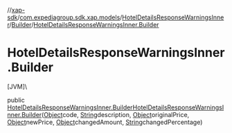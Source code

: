 //[xap-sdk](../../../../index.md)/[com.expediagroup.sdk.xap.models](../../index.md)/[HotelDetailsResponseWarningsInner](../index.md)/[Builder](index.md)/[HotelDetailsResponseWarningsInner.Builder](-hotel-details-response-warnings-inner.-builder.md)

# HotelDetailsResponseWarningsInner.Builder

[JVM]\

public [HotelDetailsResponseWarningsInner.Builder](index.md)[HotelDetailsResponseWarningsInner.Builder](-hotel-details-response-warnings-inner.-builder.md)([Object](https://docs.oracle.com/javase/8/docs/api/java/lang/Object.html)code, [String](https://docs.oracle.com/javase/8/docs/api/java/lang/String.html)description, [Object](https://docs.oracle.com/javase/8/docs/api/java/lang/Object.html)originalPrice, [Object](https://docs.oracle.com/javase/8/docs/api/java/lang/Object.html)newPrice, [Object](https://docs.oracle.com/javase/8/docs/api/java/lang/Object.html)changedAmount, [String](https://docs.oracle.com/javase/8/docs/api/java/lang/String.html)changedPercentage)
